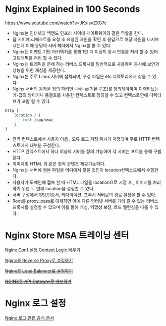 # Nginx Explained in 100 Seconds

https://www.youtube.com/watch?v=JKxlsvZXG7c

- Nginx는 인터넷과 백엔드 인프라 사이에 게이트웨이와 같은 역할을 한다.
- 웹 서버에 리퀘스트를 요청 후 요청된 자원을 확인 후 응답으로 해당 자원을 다시보내는데 이때 응답의 서버 헤더에서 Nginx를 볼 수 있다.
- Nginx는 이벤트 기반 아키텍처를 통해 1만 개 이상의 동시 연결을 처리 할 수 있어 고트래픽을 처리 할 수 있다.
- Nginx는 트래픽을 분해 하는 리버스 프록시를 일반적으로 사용하며 동시에 보안과 성능을 위한 캐싱을 제공한다.
- Nginx는 주로 Linux 서버에 설치되며, 구성 파일은 etc 디렉토리에서 찾을 수 있다.
- Nginx 서버의 동작을 정의 하려면 `디렉티브`(기본 구조)를 정의해야하며 디렉티브는 키-값의 쌍이거나 중괄호를 사용한 컨텍스트로 정의할 수 있고 컨텍스트안에 디렉티브가 포함 될 수 있다.

```jsx
http {
	location / {
		root /app/www;
	}
}
```

- 전역 컨텍스트에서 사용자 이름 , 오류 로그 저장 위치가 지정되며 주로 HTTP 컨텍스트에서 대부분 구성한다.
- HTTP 컨텍스트에서 하나 이상의 서버를 정의 가능하며 각 서버는 포트를 통해 구별된다.
- 이미지및 HTML 과 같은 정적 콘텐츠 제공가능하다.
- Nginx는 서버에 원본 파일을 어디에서 찾을 것인지 location컨텍스트에서 수행한다.
- 사용자가 도메인에 접속 할 때 HTML 파일을 location으로 지정 후 , 이미지를 처리하기 위한 두 번째 location을 설정할 수 있다.
- 서버 구성에서 SSL인증서, 리다이렉션, 프록시 서버로의 경로 설정을 할 수 있다.
- Root를 proxy_pass로 대체하면 아예 다른 인터넷 서버를 가리 킬 수 있는 리버스 프록시를 설정할 수 있으며 이를 통해 캐싱, 익명성 보장, 로드 밸런싱을 다룰 수 있다.

# Nginx Store MSA 트레이닝 센터

[Nginx Conf 설정 Context Logic 배우기](../Nginx/NginxStoreMSA/NginxConf설정.md)

[Nginx를 Reverse Proxy로 설정하기](../Nginx/NginxStoreMSA/Nginx를ReverseProxy로설정.md)

~~[Nginx를 Load Balancer로 설정하기]()~~

~~[NGINX를 API Gateway로 배포하기]()~~

# Nginx 로그 설정

[Nginx 로그 관련 공식 문서](../Nginx/NginxLogFormat.md)
